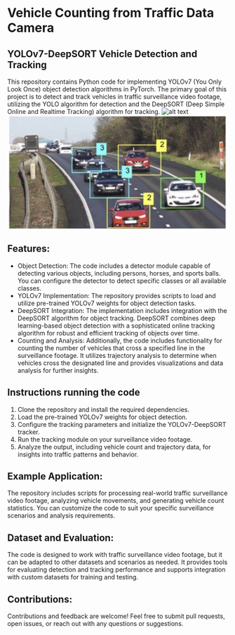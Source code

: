# Vehicle Counting from Traffic Data Camera
## YOLOv7-DeepSORT Vehicle Detection and Tracking
This repository contains Python code for implementing YOLOv7 (You Only Look Once) object detection algorithms in PyTorch. The primary goal of this project is to detect and track vehicles in traffic surveillance video footage, utilizing the YOLO algorithm for detection and the DeepSORT (Deep Simple Online and Realtime Tracking) algorithm for tracking.
![alt text](https://github.com/IsaiasNegassi/example/blob/main/photo2.png)
![alt text](https://github.com/IsaiasNegassi/example/blob/main/photo1.png)


## Features:
* Object Detection: The code includes a detector module capable of detecting various objects, including persons, horses, and sports balls. You can configure the detector to detect specific classes or all available classes.
* YOLOv7 Implementation: The repository provides scripts to load and utilize pre-trained YOLOv7 weights for object detection tasks.
* DeepSORT Integration: The implementation includes integration with the DeepSORT algorithm for object tracking. DeepSORT combines deep learning-based object detection with a sophisticated online tracking algorithm for robust and efficient tracking of objects over time.
* Counting and Analysis: Additionally, the code includes functionality for counting the number of vehicles that cross a specified line in the surveillance footage. It utilizes trajectory analysis to determine when vehicles cross the designated line and provides visualizations and data analysis for further insights.

## Instructions running the code
1. Clone the repository and install the required dependencies.
2. Load the pre-trained YOLOv7 weights for object detection.
3. Configure the tracking parameters and initialize the YOLOv7-DeepSORT tracker.
4. Run the tracking module on your surveillance video footage.
5. Analyze the output, including vehicle count and trajectory data, for insights into traffic patterns and behavior.

## Example Application:
The repository includes scripts for processing real-world traffic surveillance video footage, analyzing vehicle movements, and generating vehicle count statistics. You can customize the code to suit your specific surveillance scenarios and analysis requirements.

## Dataset and Evaluation:
The code is designed to work with traffic surveillance video footage, but it can be adapted to other datasets and scenarios as needed. It provides tools for evaluating detection and tracking performance and supports integration with custom datasets for training and testing.
## Contributions:
Contributions and feedback are welcome! Feel free to submit pull requests, open issues, or reach out with any questions or suggestions.

